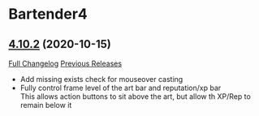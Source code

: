 # Bartender4

## [4.10.2](https://github.com/Nevcairiel/Bartender4/tree/4.10.2) (2020-10-15)
[Full Changelog](https://github.com/Nevcairiel/Bartender4/compare/4.10.1...4.10.2) [Previous Releases](https://github.com/Nevcairiel/Bartender4/releases)

- Add missing exists check for mouseover casting  
- Fully control frame level of the art bar and reputation/xp bar  
    This allows action buttons to sit above the art, but allow th XP/Rep to  
    remain below it  
